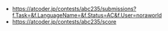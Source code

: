 * https://atcoder.jp/contests/abc235/submissions?f.Task=&f.LanguageName=&f.Status=AC&f.User=noraworld
* https://atcoder.jp/contests/abc235/score
